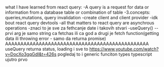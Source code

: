what I have learned from react query:
-A query is a request for data or information from a database table or combination of table
-3.concepts: queries,mutations, query invalidation
-create client and client provider
-idk bout react query devtools
-all that matters to react query are asynchrous operations
-znaci to je sve za fethcanje date i takovih stvari
-useQuery() -- prvi arg je samo string ca fetchas ili ca god
a drugi je fetch function(getting data ili throwing error - samo da returna promise)
AAAAAAAAAAAAAAAAAAAAAAAAAAAAAAAAAAAAAAAAAAAAAAA useQuery returna status, loading i sve to
https://www.youtube.com/watch?v=DocXo3gqGdI&t=426s pogledaj to i generic funciton types typescript ujutro prvo
